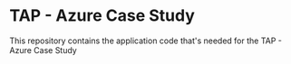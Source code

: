 # TAP - Azure Case Study

This repository contains the application code that's needed for the TAP - Azure Case Study